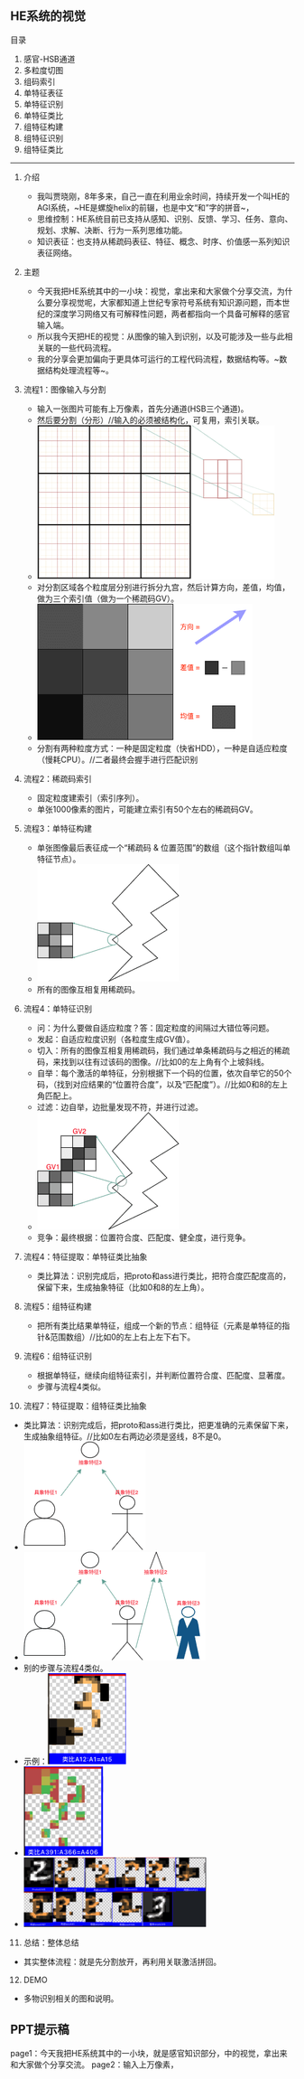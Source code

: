 ## HE系统的视觉

目录
1. 感官-HSB通道
2. 多粒度切图
3. 组码索引
4. 单特征表征
5. 单特征识别
6. 单特征类比
7. 组特征构建
8. 组特征识别
9. 组特征类比

***

1. 介绍
   - 我叫贾晓刚，8年多来，自己一直在利用业余时间，持续开发一个叫HE的AGI系统，~HE是螺旋helix的前辍，也是中文“和”字的拼音~，
   - 思维控制：HE系统目前已支持从感知、识别、反馈、学习、任务、意向、规划、求解、决断、行为一系列思维功能。
   - 知识表征：也支持从稀疏码表征、特征、概念、时序、价值感一系列知识表征网络。

2. 主题
   - 今天我把HE系统其中的一小块：视觉，拿出来和大家做个分享交流，为什么要分享视觉呢，大家都知道上世纪专家符号系统有知识源问题，而本世纪的深度学习网络又有可解释性问题，两者都指向一个具备可解释的感官输入端。
   - 所以我今天把HE的视觉：从图像的输入到识别，以及可能涉及一些与此相关联的一些代码流程。
   - 我的分享会更加偏向于更具体可运行的工程代码流程，数据结构等。~数据结构处理流程等~。

3. 流程1：图像输入与分割
   - 输入一张图片可能有上万像素，首先分通道(HSB三个通道)。
   - 然后要分割（分形）//输入的必须被结构化，可复用，索引关联。
   - ![](../手写笔记/assets/752_多粒度.png)
   - 对分割区域各个粒度层分别进行拆分九宫，然后计算方向，差值，均值，做为三个索引值（做为一个稀疏码GV）。
   - ![](../手写笔记/assets/753_组码索引.png)
   - 分割有两种粒度方式：一种是固定粒度（快省HDD），一种是自适应粒度（慢耗CPU）。//二者最终会握手进行匹配识别

4. 流程2：稀疏码索引
   - 固定粒度建索引（索引序列）。
   - 单张1000像素的图片，可能建立索引有50个左右的稀疏码GV。

5. 流程3：单特征构建
   - 单张图像最后表征成一个“稀疏码 & 位置范围”的数组（这个指针数组叫单特征节点）。
   - ![](../手写笔记/assets/754_组码到特征.png)
   - 所有的图像互相复用稀疏码。

6. 流程4：单特征识别
   - 问：为什么要做自适应粒度？答：固定粒度的间隔过大错位等问题。
   - 发起：自适应粒度识别（各粒度生成GV值）。
   - 切入：所有的图像互相复用稀疏码，我们通过单条稀疏码与之相近的稀疏码，来找到以往有过该码的图像。//比如0的左上角有个上坡斜线。
   - 自举：每个激活的单特征，分别根据下一个码的位置，依次自举它的50个码，（找到对应结果的“位置符合度”，以及“匹配度”）。//比如0和8的左上角匹配上。
   - 过滤：边自举，边批量发现不符，并进行过滤。
   - ![](../手写笔记/assets/755_组码位置符合度.png)
   - 竞争：最终根据：位置符合度、匹配度、健全度，进行竞争。

7. 流程4：特征提取：单特征类比抽象
   - 类比算法：识别完成后，把proto和ass进行类比，把符合度匹配度高的，保留下来，生成抽象特征（比如0和8的左上角）。

8. 流程5：组特征构建
   - 把所有类比结果单特征，组成一个新的节点：组特征（元素是单特征的指针&范围数组）//比如0的左上右上左下右下。

9. 流程6：组特征识别
   - 根据单特征，继续向组特征索引，并判断位置符合度、匹配度、显著度。
   - 步骤与流程4类似。

10. 流程7：特征提取：组特征类比抽象
   - 类比算法：识别完成后，把proto和ass进行类比，把更准确的元素保留下来，生成抽象组特征。//比如0左右两边必须是竖线，8不是0。
   - ![](../手写笔记/assets/756_特征类比.png)
   - ![](../手写笔记/assets/757_局部特征到整体特征.png)
   - 别的步骤与流程4类似。
   - 示例：![](../手写笔记/assets/760_手写3类比结果.png)
   - ![](../手写笔记/assets/761_简笔小人类比结果.png)
   - ![](../手写笔记/assets/762_局部特征全对整体特征竟然错问题.png)

11. 总结：整体总结
   - 其实整体流程：就是先分割放开，再利用关联激活拼回。

12. DEMO
   - 多物识别相关的图和说明。


## PPT提示稿
page1：今天我把HE系统其中的一小块，就是感官知识部分，中的视觉，拿出来和大家做个分享交流。
page2：输入上万像素，
